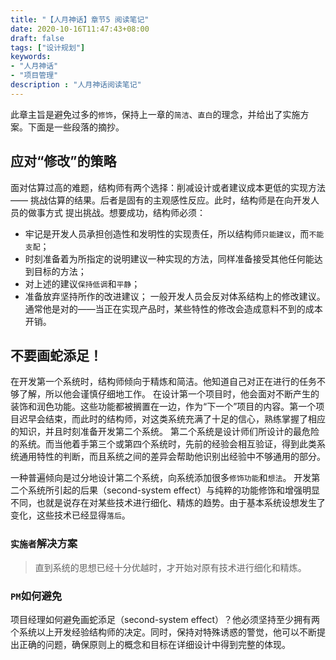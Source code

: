 ```yaml
---
title: "【人月神话】章节5 阅读笔记"
date: 2020-10-16T11:47:43+08:00
draft: false
tags: ["设计规划"]
keywords:
- "人月神话"
- "项目管理"
description : "人月神话阅读笔记"
---
```


此章主旨是避免过多的`修饰`，保持上一章的`简洁`、`直白`的理念，并给出了实施方案。下面是一些段落的摘抄。

<!--more-->

## 应对“修改”的策略
面对估算过高的难题，结构师有两个选择：削减设计或者建议成本更低的实现方法 —— 挑战估算的结果。后者是固有的主观感性反应。此时，结构师是在向开发人员的做事方式
提出挑战。想要成功，结构师必须：
- 牢记是开发人员承担创造性和发明性的实现责任，所以结构师`只能建议`，而`不能支配`；
- 时刻准备着为所指定的说明建议一种实现的方法，同样准备接受其他任何能达到目标的方法；
- 对上述的建议`保持低调`和`平静`；
- 准备放弃坚持所作的改进建议；
一般开发人员会反对体系结构上的修改建议。通常他是对的——当正在实现产品时，某些特性的修改会造成意料不到的成本开销。


## 不要画蛇添足！
在开发第一个系统时，结构师倾向于精炼和简洁。他知道自己对正在进行的任务不够了解，所以他会谨慎仔细地工作。
在设计第一个项目时，他会面对不断产生的装饰和润色功能。这些功能都被搁置在一边，作为“下一个”项目的内容。第一个项目迟早会结束，而此时的结构师，对这类系统充满了十足的信心，熟练掌握了相应的知识，并且时刻准备开发第二个系统。
第二个系统是设计师们所设计的最危险的系统。而当他着手第三个或第四个系统时，先前的经验会相互验证，得到此类系统通用特性的判断，而且系统之间的差异会帮助他识别出经验中不够通用的部分。

一种普遍倾向是过分地设计第二个系统，向系统添加很多`修饰功能`和`想法`。
开发第二个系统所引起的后果（second-system effect）与纯粹的功能修饰和增强明显不同，也就是说存在对某些技术进行细化、精炼的趋势。由于基本系统设想发生了变化，这些技术已经显得`落后`。

### `实施者`解决方案
> 直到系统的思想已经十分优越时，才开始对原有技术进行细化和精炼。

### `PM`如何避免
项目经理如何避免画蛇添足（second-system effect）？他必须坚持至少拥有两个系统以上开发经验结构师的决定。同时，保持对特殊诱惑的警觉，他可以不断提出正确的问题，确保原则上的概念和目标在详细设计中得到完整的体现。